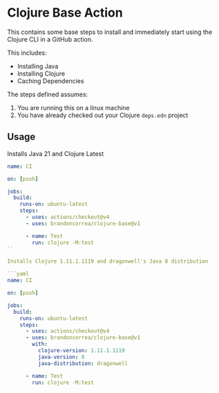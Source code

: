 # Clojure Base Action

This contains some base steps to install and immediately start using the Clojure CLI in a GitHub action.

This includes:
- Installing Java
- Installing Clojure
- Caching Dependencies

The steps defined assumes:
1. You are running this on a linux machine
2. You have already checked out your Clojure `deps.edn` project

## Usage

Installs Java 21 and Clojure Latest

```yaml
name: CI

on: [push]

jobs:
  build:
    runs-on: ubuntu-latest
    steps:
      - uses: actions/checkout@v4
      - uses: brandoncorrea/clojure-base@v1

      - name: Test
        run: clojure -M:test
``

Installs Clojure 1.11.1.1119 and dragonwell's Java 8 distribution

```yaml
name: CI

on: [push]

jobs:
  build:
    runs-on: ubuntu-latest
    steps:
      - uses: actions/checkout@v4
      - uses: brandoncorrea/clojure-base@v1
        with:
          clojure-version: 1.11.1.1119
          java-version: 8
          java-distribution: dragonwell

      - name: Test
        run: clojure -M:test
```
